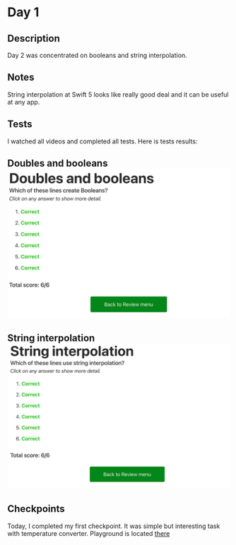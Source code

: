 # Day 1

## Description

Day 2 was concentrated on booleans and string interpolation.

## Notes

String interpolation at Swift 5 looks like really good deal and it can be useful at any app.

## Tests

I watched all videos and completed all tests.
Here is tests results:

**Doubles and booleans**
![Doubles and booleans tests result](/Resources/Day_2/Results/Doubles_and_booleans.jpg)
------

**String interpolation**
![String interpolation tests result](/Resources/Day_2/Results/String_interpolation.jpg)
------

## Checkpoints

Today, I completed my first checkpoint. It was simple but interesting task with temperature converter.
Playground is located [there](/Resources/Day_2/Checkpoints/Checkpoint1.playground)